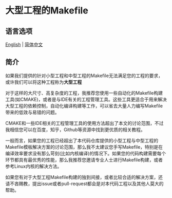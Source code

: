 # 大型工程的Makefile

## 语言选项

[English](../Readme.md) | [简体中文](./Readme-cn.md)

## 简介

如果我们提供的针对小型工程和中型工程的Makefile无法满足您的工程的要求，或许我们可以将这种工程称为**大型工程**

对于这样的大尺寸、高复杂度的工程，我推荐您使用一些自动化的Makefile构建工具(如CMAKE)，或者是与IDE有关的工程管理工具。这些工具更适合于用来解决大型工程的依赖控制，自动化编译构建等工作，可以省去大量人力编写Makefile带来的低效与易错的问题。

CMAKE和一些IDE相关的工程管理工具的使用方法超出了本文的讨论范围，不过我相信您可以在百度，知乎，Github等资源中找到更优质的相关教程。

一般而言，如果您的工程已经超出了本代码仓库提供的小型工程与中型工程的Makefile模板解决方案的讨论范围，那么我不太建议您手写Makefile，特别是在编译效率要求没有那么苛刻(比如内核编译)的情况下。如果您的代码构建需要每个环节都具有最优秀的性能，那么我推荐您邀请专业人士进行Makefile构建，或者参考Linux内核的解决方法。

如果您有对于大型工程Makefile构建的独到间接，或者比较合适的解决方案，还请不吝赐教，提出issue或者pull-request都会是对本代码工程以及其他人莫大的帮助。